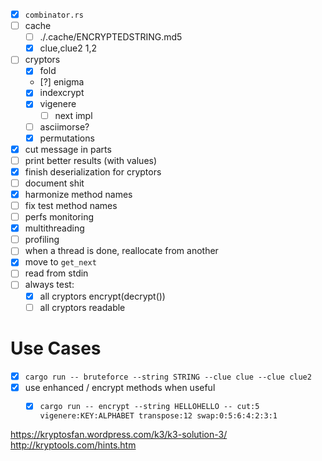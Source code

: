 - [x] `combinator.rs`
- [ ] cache
  - [ ] ./.cache/ENCRYPTEDSTRING.md5
  - [x] clue,clue2 1,2
- [ ] cryptors
  - [x] fold
  - [?] enigma
  - [x] indexcrypt
  - [x] vigenere
    - [ ] next impl
  - [ ] asciimorse?
  - [x] permutations
- [x] cut message in parts
- [ ] print better results (with values)
- [x] finish deserialization for cryptors
- [ ] document shit
- [x] harmonize method names
- [ ] fix test method names
- [ ] perfs monitoring
- [x] multithreading
- [ ] profiling
- [ ] when a thread is done, reallocate from another
- [x] move to `get_next`
- [ ] read from stdin
- [ ] always test:
  - [x] all cryptors encrypt(decrypt())
  - [ ] all cryptors readable

# Use Cases
- [x] `cargo run -- bruteforce --string STRING --clue clue --clue clue2 `
- [x] use enhanced / encrypt methods when useful
  - [x] `cargo run -- encrypt --string HELLOHELLO -- cut:5 vigenere:KEY:ALPHABET transpose:12 swap:0:5:6:4:2:3:1`


https://kryptosfan.wordpress.com/k3/k3-solution-3/
http://kryptools.com/hints.htm
